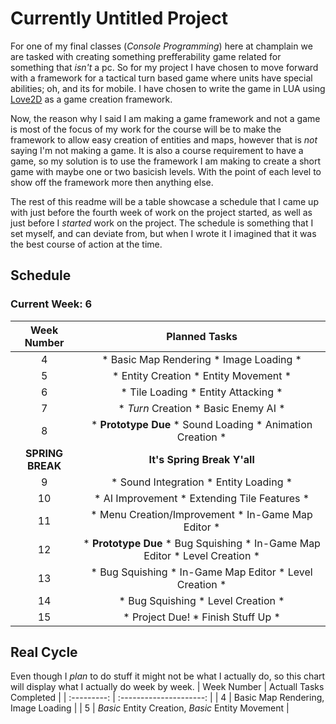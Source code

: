 # Currently Untitled Project

For one of my final classes (_Console Programming_) here at champlain we are tasked with creating something prefferability game related for something that _isn't_ a pc. So for my project I have chosen to move forward with a framework for a tactical turn based game where units have special abilities; oh, and its for mobile. I have chosen to write the game in LUA using [Love2D](https://love2d.org/ "Love2D Homepage") as a game creation framework.

Now, the reason why I said I am making a game framework and not a game is most of the focus of my work for the course will be to make the framework to allow easy creation of entities and maps, however that is _not_ saying I'm not making a game. It is also a course requirement to have a game, so my solution is to use the framework I am making to create a short game with maybe one or two basicish levels. With the point of each level to show off the framework more then anything else.

The rest of this readme will be a table showcase a schedule that I came up with just before the fourth week of work on the project started, as well as just before I _started_ work on the project. The schedule is something that I set myself, and can deviate from, but when I wrote it I imagined that it was the best course of action at the time.

## Schedule
### Current Week: 6
| Week Number | Planned Tasks |
| :---------: | :-----------: |
| 4           | * Basic Map Rendering * Image Loading * |
| 5           | * Entity Creation * Entity Movement * |
| 6           | * Tile Loading * Entity Attacking * |
| 7           | * *Turn* Creation * Basic Enemy AI * |
| 8           | * **Prototype Due** * Sound Loading * Animation Creation * |
| **SPRING BREAK** | **It's Spring Break Y'all** |
| 9           | * Sound Integration * Entity Loading * |
| 10          | * AI Improvement * Extending Tile Features * |
| 11          | * Menu Creation/Improvement * In-Game Map Editor * |
| 12          | * **Prototype Due** * Bug Squishing * In-Game Map Editor * Level Creation * |
| 13          | * Bug Squishing * In-Game Map Editor * Level Creation * |
| 14          | * Bug Squishing * Level Creation * |
| 15          | * Project Due! * Finish Stuff Up * |

## Real Cycle
Even though I *plan* to do stuff it might not be what I actually do, so this chart will display what I actually do week by week.
| Week Number | Actuall Tasks Completed |
| :---------: | :---------------------: |
| 4           | Basic Map Rendering, Image Loading |
| 5           | *Basic* Entity Creation, *Basic* Entity Movement |
